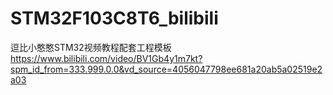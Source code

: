 # STM32F103C8T6_bilibili
逗比小憨憨STM32视频教程配套工程模板    
https://www.bilibili.com/video/BV1Gb4y1m7kt?spm_id_from=333.999.0.0&vd_source=4056047798ee681a20ab5a02519e2a03   
